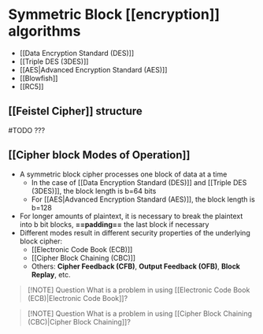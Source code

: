 # Symmetric Block [[encryption]] algorithms
- [[Data Encryption Standard (DES)]]
- [[Triple DES (3DES)]]
- [[AES|Advanced Encryption Standard (AES)]]
- [[Blowfish]]
- [[RC5]]

## [[Feistel Cipher]] structure
#TODO ???

## [[Cipher block Modes of Operation]]
- A symmetric block cipher processes one block of data at a time
	- In the case of [[Data Encryption Standard (DES)]] and [[Triple DES (3DES)]], the block length is b=64 bits
	- For [[AES|Advanced Encryption Standard (AES)]], the block length is b=128
- For longer amounts of plaintext, it is necessary to break the plaintext into b bit blocks, **==padding==** the last block if necessary
- Different modes result in different security properties of the underlying block cipher:
	- [[Electronic Code Book (ECB)]]
	- [[Cipher Block Chaining (CBC)]]
	- Others: **Cipher Feedback (CFB)**, **Output Feedback (OFB)**, **Block Replay**, etc.


> [!NOTE] Question
> What is a problem in using [[Electronic Code Book (ECB)|Electronic Code Book]]?


> [!NOTE] Question
> What is a problem in using [[Cipher Block Chaining (CBC)|Cipher Block Chaining]]?





